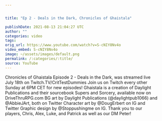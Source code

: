```yaml
---


title: "Ep 2 - Deals in the Dark, Chronicles of Ghaistala"

publishDate: 2021-08-13 21:04:27 UTC
author: ""
categories: video
tags: 
orig_url: https://www.youtube.com/watch?v=S-cNIY8Nv4o
video_embed: S-cNIY8Nv4o
image: ~/assets/images/default.png
permalink: /:categories/:title/
source: YouTube
---
```

Chronicles of Ghaistala Episode 2 - Deals in the Dark, was streamed live July 18th on Twitch.TV/CritTestDummies Join us on Twitch every other Sunday at 6PM CET for new episodes! Ghaistala is a creation of Daylight Publications and their sourcebook Supers and Sorcery, available now on DriveThruRPG.com BG art by Daylight Publications (@daylightpub1066) and @AbbieJArt, both on Twitter Character art by @DougErbert on IG and Twitter Graphic design by @Stoppushingme on IG. Thank you to our players, Chris, Alex, Luke, and Patrick as well as our DM Peter!